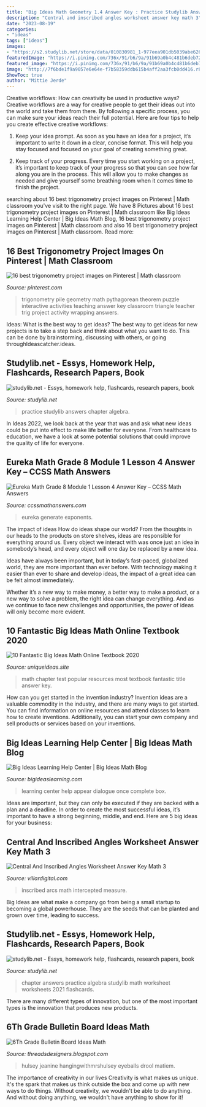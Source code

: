 ```yaml
---
title: "Big Ideas Math Geometry 1.4 Answer Key : Practice Studylib Answers Chapter Algebra"
description: "Central and inscribed angles worksheet answer key math 3"
date: "2023-08-19"
categories:
- "ideas"
tags: ["ideas"]
images:
- "https://s2.studylib.net/store/data/010830981_1-977eea901db5039abe626d22bd43d88c-300x300.png"
featuredImage: "https://i.pinimg.com/736x/91/b6/9a/91b69a0b4c481b6deb7203548e483dd0.jpg"
featured_image: "https://i.pinimg.com/736x/91/b6/9a/91b69a0b4c481b6deb7203548e483dd0.jpg"
image: "http://7f6bde1f9a9057e6e64e-f7b58359ddb615b4aff2aa3fcb0dd416.r82.cf2.rackcdn.com/blog/wp-content/uploads/login.png"
ShowToc: true
author: "Mittie Jerde"
---
```



Creative workflows: How can creativity be used in productive ways?
Creative workflows are a way for creative people to get their ideas out into the world and take them from there. By following a specific process, you can make sure your ideas reach their full potential. Here are four tips to help you create effective creative workflows:
1. Keep your idea prompt. As soon as you have an idea for a project, it’s important to write it down in a clear, concise format. This will help you stay focused and focused on your goal of creating something great.

2. Keep track of your progress. Every time you start working on a project, it’s important to keep track of your progress so that you can see how far along you are in the process. This will allow you to make changes as needed and give yourself some breathing room when it comes time to finish the project.


	

		
searching about 16 best trigonometry project images on Pinterest | Math classroom you've visit to the right page. We have 8 Pictures about 16 best trigonometry project images on Pinterest | Math classroom like Big Ideas Learning Help Center | Big Ideas Math Blog, 16 best trigonometry project images on Pinterest | Math classroom and also 16 best trigonometry project images on Pinterest | Math classroom. Read more:
		
    
## 16 Best Trigonometry Project Images On Pinterest | Math Classroom

<img loading=lazy src="https://i.pinimg.com/736x/d9/f1/32/d9f1328abfbff5f85a30f831c3d77cb5--geometry-activities-interactive-board.jpg" onerror="this.onerror=null;this.src='https://tse2.mm.bing.net/th?id=OIP.pzvUCUWi04E4udGrKAmqrgAAAA&amp;pid=15.1';" alt="16 best trigonometry project images on Pinterest | Math classroom">

_Source: pinterest.com_

>trigonometry pile geometry math pythagorean theorem puzzle interactive activities teaching answer key classroom triangle teacher trig project activity wrapping answers. 

	

Ideas: What is the best way to get ideas?
The best way to get ideas for new projects is to take a step back and think about what you want to do. This can be done by brainstorming, discussing with others, or going throughIdeascatcher.ideas.

    
## Studylib.net - Essys, Homework Help, Flashcards, Research Papers, Book

<img loading=lazy src="https://s2.studylib.net/store/data/010830647_1-8378eb3abf3b35f644c702420e731d8e-260x520.png" onerror="this.onerror=null;this.src='https://tse4.mm.bing.net/th?id=OIP.nbemTAA39GPm9Ev1lqYuPQAAAA&amp;pid=15.1';" alt="studylib.net - Essys, homework help, flashcards, research papers, book">

_Source: studylib.net_

>practice studylib answers chapter algebra. 

	

In Ideas 2022, we look back at the year that was and ask what new ideas could be put into effect to make life better for everyone. From healthcare to education, we have a look at some potential solutions that could improve the quality of life for everyone.

    
## Eureka Math Grade 8 Module 1 Lesson 4 Answer Key – CCSS Math Answers

<img loading=lazy src="https://ccssmathanswers.com/wp-content/uploads/2021/03/Eureka-Math-Grade-8-Module-1-Lesson-4-Sprint-Answer-Key-31-277x300.png" onerror="this.onerror=null;this.src='https://tse4.mm.bing.net/th?id=OIP.wBHmzh_xiqvYDsGUHLNcGQAAAA&amp;pid=15.1';" alt="Eureka Math Grade 8 Module 1 Lesson 4 Answer Key – CCSS Math Answers">

_Source: ccssmathanswers.com_

>eureka generate exponents. 

	

The impact of ideas
How do ideas shape our world?
From the thoughts in our heads to the products on store shelves, ideas are responsible for everything around us. Every object we interact with was once just an idea in somebody’s head, and every object will one day be replaced by a new idea.

Ideas have always been important, but in today’s fast-paced, globalized world, they are more important than ever before. With technology making it easier than ever to share and develop ideas, the impact of a great idea can be felt almost immediately.

Whether it’s a new way to make money, a better way to make a product, or a new way to solve a problem, the right idea can change everything. And as we continue to face new challenges and opportunities, the power of ideas will only become more evident.

    
## 10 Fantastic Big Ideas Math Online Textbook 2020

<img loading=lazy src="https://www.uniqueideas.site/wp-content/uploads/the-chapter-test-big-ideas-math-5.jpg" onerror="this.onerror=null;this.src='https://tse2.mm.bing.net/th?id=OIP.O0l4w5vuYfbMGwVgDPycRAHaIr&amp;pid=15.1';" alt="10 Fantastic Big Ideas Math Online Textbook 2020">

_Source: uniqueideas.site_

>math chapter test popular resources most textbook fantastic title answer key. 

	

How can you get started in the invention industry?
Invention ideas are a valuable commodity in the industry, and there are many ways to get started. You can find information on online resources and attend classes to learn how to create inventions. Additionally, you can start your own company and sell products or services based on your inventions.

    
## Big Ideas Learning Help Center | Big Ideas Math Blog

<img loading=lazy src="http://7f6bde1f9a9057e6e64e-f7b58359ddb615b4aff2aa3fcb0dd416.r82.cf2.rackcdn.com/blog/wp-content/uploads/login.png" onerror="this.onerror=null;this.src='https://tse1.mm.bing.net/th?id=OIP.kZW36gUxB33eA0illGjDLgHaEA&amp;pid=15.1';" alt="Big Ideas Learning Help Center | Big Ideas Math Blog">

_Source: bigideaslearning.com_

>learning center help appear dialogue once complete box. 

	

Ideas are important, but they can only be executed if they are backed with a plan and a deadline. In order to create the most successful ideas, it’s important to have a strong beginning, middle, and end. Here are 5 big ideas for your business: 

    
## Central And Inscribed Angles Worksheet Answer Key Math 3

<img loading=lazy src="https://ecdn.teacherspayteachers.com/thumbitem/Circles-Central-and-Inscribed-Angles-Quiz-2521615-1469818043/original-2521615-3.jpg" onerror="this.onerror=null;this.src='https://tse4.mm.bing.net/th?id=OIP.ovRuv7Us8O8-EFq0aIMaSgAAAA&amp;pid=15.1';" alt="Central And Inscribed Angles Worksheet Answer Key Math 3">

_Source: villardigital.com_

>inscribed arcs math intercepted measure. 

	

Big Ideas are what make a company go from being a small startup to becoming a global powerhouse. They are the seeds that can be planted and grown over time, leading to success.

    
## Studylib.net - Essys, Homework Help, Flashcards, Research Papers, Book

<img loading=lazy src="https://s2.studylib.net/store/data/010830981_1-977eea901db5039abe626d22bd43d88c-300x300.png" onerror="this.onerror=null;this.src='https://tse4.mm.bing.net/th?id=OIP.SeamwsVtV5f6UQXwDgHGvwAAAA&amp;pid=15.1';" alt="studylib.net - Essys, homework help, flashcards, research papers, book">

_Source: studylib.net_

>chapter answers practice algebra studylib math worksheet worksheets 2021 flashcards. 

	

There are many different types of innovation, but one of the most important types is the innovation that produces new products.

    
## 6Th Grade Bulletin Board Ideas Math

<img loading=lazy src="https://i.pinimg.com/736x/91/b6/9a/91b69a0b4c481b6deb7203548e483dd0.jpg" onerror="this.onerror=null;this.src='https://tse3.mm.bing.net/th?id=OIP.yBG3KlMW1Vn7Rtq4cvEh2QD6D6&amp;pid=15.1';" alt="6Th Grade Bulletin Board Ideas Math">

_Source: threadsdesigners.blogspot.com_

>hulsey jeanine hangingwithmrshulsey eyeballs drool matiem. 

	

The importance of creativity in our lives
Creativity is what makes us unique. It's the spark that makes us think outside the box and come up with new ways to do things. Without creativity, we wouldn't be able to do anything. And without doing anything, we wouldn't have anything to show for it!

